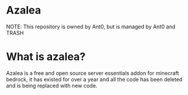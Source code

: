 # Azalea

NOTE: This repository is owned by Ant0, but is managed by Ant0 and TRASH

# What is azalea?

Azalea is a free and open source server essentials addon for minecraft bedrock, it has existed for over a year and all the code has been deleted and is being replaced with new code.
